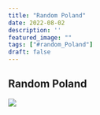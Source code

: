 ```yaml
---
title: "Random Poland"
date: 2022-08-02
description: ''
featured_image: ""
tags: ["#random_Poland"]
draft: false
---
```


## Random Poland

![](/images/photo_853@02-08-2022_18-37-24.jpg)